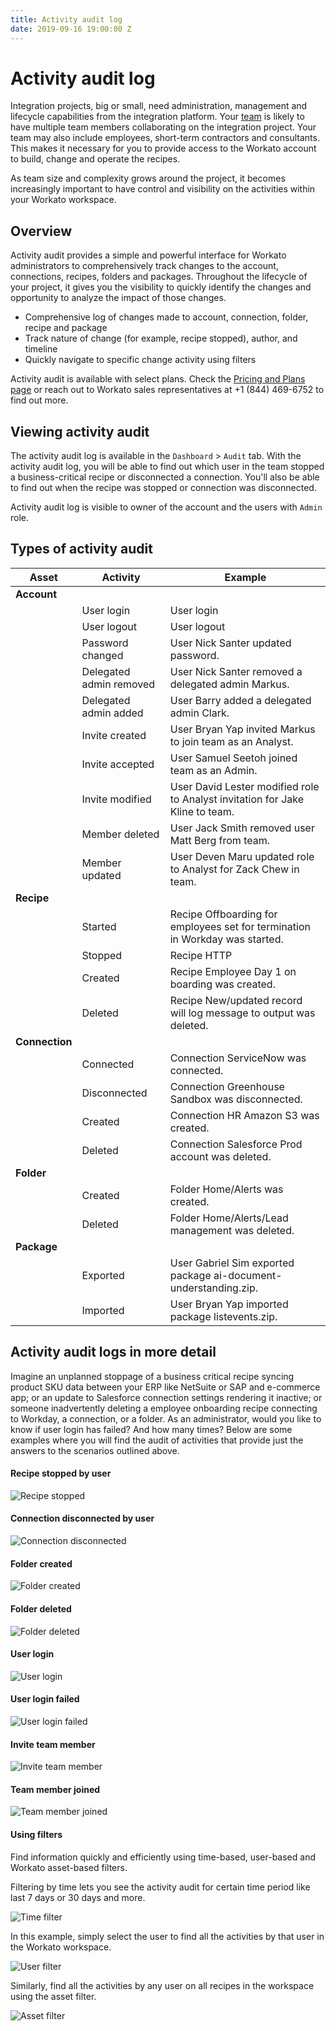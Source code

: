 ```yaml
---
title: Activity audit log
date: 2019-09-16 19:00:00 Z
---
```


# Activity audit log

Integration projects, big or small, need administration, management and lifecycle capabilities from the integration platform. Your [team](/user-accounts-and-teams/team-collaboration.md) is likely to have multiple team members collaborating on the integration project. Your team may also include employees, short-term contractors and consultants. This makes it necessary for you to provide access to the Workato account to build, change and operate the recipes.

As team size and complexity grows around the project, it becomes increasingly important to have control and visibility on the activities within your Workato workspace.

## Overview

Activity audit provides a simple and powerful interface for Workato administrators to comprehensively track changes to  the account, connections, recipes, folders and packages. Throughout the lifecycle of your project, it gives you the visibility to quickly identify the changes and opportunity to analyze the impact of those changes.
* Comprehensive log of changes made to account, connection, folder, recipe and package
* Track nature of change (for example, recipe stopped), author, and timeline
* Quickly navigate to specific change activity using filters

Activity audit is available with select plans. Check the [Pricing and Plans page](https://www.workato.com/pricing?audience=general) or reach out to Workato sales representatives at +1 (844) 469-6752 to find out more.

## Viewing activity audit

The activity audit log is available in the `Dashboard` > `Audit` tab. With the activity audit log, you will be able to find out which user in the team stopped a business-critical recipe or disconnected a connection. You'll also be able to find out when the recipe was stopped or connection was disconnected.

Activity audit log is visible to owner of the account and the users with `Admin` role.

## Types of activity audit

| Asset | Activity | Example |
| ----- | -------- | ------- |
| **Account** | | |
| | User login | User login |
| | User logout | User logout |
| | Password changed | User Nick Santer updated password. |
| | Delegated admin removed | User Nick Santer removed a delegated admin Markus. |
| | Delegated admin added | User Barry added a delegated admin Clark. |
| | Invite created | User Bryan Yap invited Markus to join team as an Analyst. |
| | Invite accepted | User Samuel Seetoh joined team as an Admin. |
| | Invite modified | User David Lester modified role to Analyst invitation for Jake Kline to team. |
| | Member deleted | User Jack Smith removed user Matt Berg from team. |
| | Member updated | User Deven Maru updated role to Analyst for Zack Chew in team. |
| **Recipe** | | |
| | Started | Recipe Offboarding for employees set for termination in Workday was started. |
| | Stopped | Recipe HTTP | Response From Hire Right -> Update SNOW was stopped. |
| | Created | Recipe Employee Day 1 on boarding was created. |
| | Deleted | Recipe New/updated record will log message to output was deleted. |
| **Connection** | | |
| | Connected | Connection ServiceNow was connected. |
| | Disconnected | Connection Greenhouse Sandbox was disconnected. |
| | Created | Connection HR Amazon S3 was created. |
| | Deleted | Connection Salesforce Prod account was deleted. |
| **Folder** | | |
| | Created | Folder Home/Alerts was created. |
| | Deleted | Folder Home/Alerts/Lead management was deleted. |
| **Package** | | |
| | Exported | User Gabriel Sim exported package ai-document-understanding.zip. |
| | Imported | User Bryan Yap imported package listevents.zip. |

## Activity audit logs in more detail

Imagine an unplanned stoppage of a business critical recipe syncing product SKU data between your ERP like NetSuite or SAP and e-commerce app; or an update to Salesforce connection settings rendering it inactive; or someone inadvertently deleting a employee onboarding recipe connecting to Workday, a connection, or a folder. As an administrator, would you like to know if user login has failed? And how many times? Below are some examples where you will find the audit of activities that provide just the answers to the scenarios outlined above.

#### Recipe stopped by user

![Recipe stopped](/assets/images/activity-audit/recipe-stopped-user.png "Recipe stopped by user")

#### Connection disconnected by user

![Connection disconnected](/assets/images/activity-audit/connection-disconnected-user.png "Connected disconnected by user")

#### Folder created

![Folder created](/assets/images/activity-audit/folder-created.png "Folder created")

#### Folder deleted

![Folder deleted](/assets/images/activity-audit/folder-deleted.png "Folder deleted")

#### User login

![User login](/assets/images/activity-audit/user-login.png "User login")

#### User login failed

![User login failed](/assets/images/activity-audit/user-login-failed.png "User login failed")

#### Invite team member

![Invite team member](/assets/images/activity-audit/team-invited-user.png "Invite team member")

#### Team member joined

![Team member joined](/assets/images/activity-audit/team-joined-user.png "Team member joined")

#### Using filters

Find information quickly and efficiently using time-based, user-based and Workato asset-based filters.

Filtering by time lets you see the activity audit for certain time period like last 7 days or 30 days and more.

![Time filter](/assets/images/activity-audit/filter-time.png "Filter by time period")

In this example, simply select the user to find all the activities by that user in the Workato workspace.

![User filter](/assets/images/activity-audit/filter-user.png "User filter")

Similarly, find all the activities by any user on all recipes in the workspace using the asset filter.

![Asset filter](/assets/images/activity-audit/filter-asset.png "Filter by asset type")
